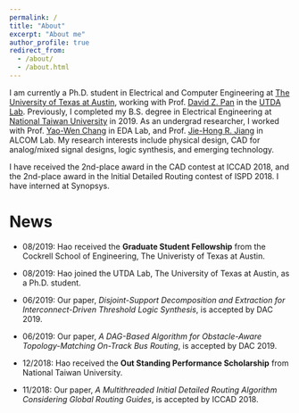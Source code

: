 ```yaml
---
permalink: /
title: "About"
excerpt: "About me"
author_profile: true
redirect_from: 
  - /about/
  - /about.html
---
```


I am currently a Ph.D. student in Electrical and Computer Engineering at [The University of Texas at Austin](https://www.utexas.edu/), working with Prof. [David Z. Pan](http://users.ece.utexas.edu/~dpan/) in the [UTDA Lab](https://www.cerc.utexas.edu/utda/).
Previously, I completed my B.S. degree in Electrical Engineering at [National Taiwan University](https://www.ntu.edu.tw/english/) in 2019.
As an undergrad researcher, I worked with Prof. [Yao-Wen Chang](http://cc.ee.ntu.edu.tw/~ywchang/) in EDA Lab, and Prof. [Jie-Hong R. Jiang](http://cc.ee.ntu.edu.tw/~jhjiang/) in ALCOM Lab.
My research interests include physical design, CAD for analog/mixed signal designs, logic synthesis, and emerging technology.

I have received the 2nd-place award in the CAD contest at ICCAD 2018, and the 2nd-place award in the Initial Detailed Routing contest of ISPD 2018.
I have interned at Synopsys.

News
======

* 08/2019: Hao received the **Graduate Student Fellowship** from the Cockrell School of Engineering, The Univeristy of Texas at Austin.

* 08/2019: Hao joined the UTDA Lab, The University of Texas at Austin, as a Ph.D. student.

* 06/2019: Our paper, *Disjoint-Support Decomposition and Extraction for Interconnect-Driven Threshold Logic Synthesis*, is accepted by DAC 2019.

* 06/2019: Our paper, *A DAG-Based Algorithm for Obstacle-Aware Topology-Matching On-Track Bus Routing*, is accepted by DAC 2019.

* 12/2018: Hao received the **Out Standing Performance Scholarship** from National Taiwan University.

* 11/2018: Our paper, *A Multithreaded Initial Detailed Routing Algorithm Considering Global Routing Guides*, is accepted by ICCAD 2018.
